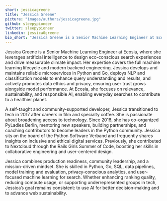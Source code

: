 ```yaml
---
short: jessicagreene
title: "Jessica Greene"
picture: "images/authors/jessicagreene.jpg"
github: sleepypioneer
twitter: sleepypioneer
linkedin: jessica0greene
bio_short: "Jessica Greene is a Senior Machine Learning Engineer at Ecosia, building AI-powered search features that connect users with climate-positive results while reducing the environmental impact of digital services. She designs and operates production microservices in Python and Go, delivers NLP and classification models for search relevance, and advocates for data ethics and privacy. A self-taught and community-taught developer, Jessica leads inclusive tech communities as a long-time co-organiser of PyLadies Berlin and a board member of the Python Software Verband."
---
```


Jessica Greene is a Senior Machine Learning Engineer at Ecosia, where she leverages artificial intelligence to design eco-conscious search experiences and drive measurable climate impact. Her expertise covers the full machine learning lifecycle and modern backend engineering. Jessica develops and maintains reliable microservices in Python and Go, deploys NLP and classification models to enhance query understanding and results, and actively promotes data ethics and privacy, ensuring user trust grows alongside model performance. At Ecosia, she focuses on relevance, sustainability, and responsible AI, enabling everyday searches to contribute to a healthier planet.

A self-taught and community-supported developer, Jessica transitioned to tech in 2017 after careers in film and specialty coffee. She is passionate about broadening access to technology. Since 2018, she has co-organized PyLadies Berlin, mentoring new speakers, building partnerships, and coaching contributors to become leaders in the Python community. Jessica sits on the board of the Python Software Verband and frequently shares insights on inclusive and ethical digital services. Previously, she contributed to Nextcloud through the Rails Girls Summer of Code, boosting her skills in collaborative engineering and user-centered design.

Jessica combines production readiness, community leadership, and a mission-driven mindset. She is skilled in Python, Go, SQL, data pipelines, model training and evaluation, privacy-conscious analytics, and user-focused machine learning for search. Whether enhancing ranking quality, reducing compute usage, or supporting underrepresented groups in tech, Jessica’s goal remains consistent: to use AI for better decision-making and to advance web sustainability.